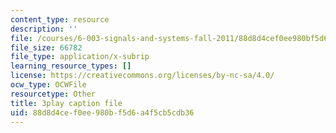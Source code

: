 ```yaml
---
content_type: resource
description: ''
file: /courses/6-003-signals-and-systems-fall-2011/88d8d4cef0ee980bf5d6a4f5cb5cdb36_gwa-Rh0u6bs.srt
file_size: 66782
file_type: application/x-subrip
learning_resource_types: []
license: https://creativecommons.org/licenses/by-nc-sa/4.0/
ocw_type: OCWFile
resourcetype: Other
title: 3play caption file
uid: 88d8d4ce-f0ee-980b-f5d6-a4f5cb5cdb36
---
```

